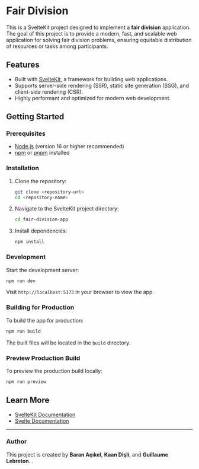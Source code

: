 # Fair Division

This is a SvelteKit project designed to implement a **fair division** application. The goal of this project is to provide a modern, fast, and scalable web application for solving fair division problems, ensuring equitable distribution of resources or tasks among participants.

## Features

- Built with [SvelteKit](https://kit.svelte.dev/), a framework for building web applications.
- Supports server-side rendering (SSR), static site generation (SSG), and client-side rendering (CSR).
- Highly performant and optimized for modern web development.

## Getting Started

### Prerequisites

- [Node.js](https://nodejs.org/) (version 16 or higher recommended)
- [npm](https://www.npmjs.com/) or [pnpm](https://pnpm.io/) installed

### Installation

1. Clone the repository:

   ```bash
   git clone <repository-url>
   cd <repository-name>
   ```

2. Navigate to the SvelteKit project directory:

   ```bash
   cd fair-division-app
   ```

3. Install dependencies:
   ```bash
   npm install
   ```

### Development

Start the development server:

```bash
npm run dev
```

Visit `http://localhost:5173` in your browser to view the app.

### Building for Production

To build the app for production:

```bash
npm run build
```

The built files will be located in the `build` directory.

### Preview Production Build

To preview the production build locally:

```bash
npm run preview
```

## Learn More

- [SvelteKit Documentation](https://kit.svelte.dev/docs)
- [Svelte Documentation](https://svelte.dev/docs)

---

### Author

This project is created by **Baran Açıkel**, **Kaan Dişli**, and **Guillaume Lebreton**. .
